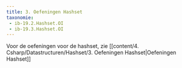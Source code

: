 ```yaml
---
title: 3. Oefeningen Hashset
taxonomie:
 - ib-19.2.Hashset.OI
 - ib-19.3.Hashset.OI
---
```


Voor de oefeningen voor de hashset, zie [[content/4. Csharp/Datastructuren/Hashset/3. Oefeningen Hashset|Oefeningen Hashset]]